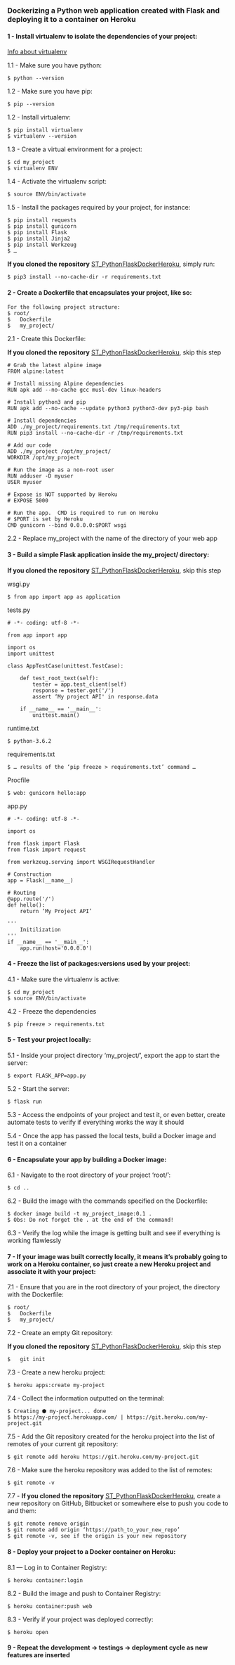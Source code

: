 ### Dockerizing a Python web application created with Flask  and deploying it to a container on Heroku

#### 1 - Install virtualenv to isolate the dependencies of your project:

[Info about virtualenv](http://docs.python-guide.org/en/latest/dev/virtualenvs/#virtualenvironments-ref)

1.1 - Make sure you have python:
```
$ python --version
```

1.2 - Make sure you have pip:
```
$ pip --version
```

1.2 - Install virtualenv:
```
$ pip install virtualenv
$ virtualenv --version
```

1.3 - Create a virtual environment for a project:
```
$ cd my_project
$ virtualenv ENV
```

1.4 - Activate the virtualenv script:
```
$ source ENV/bin/activate
```

1.5 - Install the packages required by your project, for instance:
```
$ pip install requests
$ pip install gunicorn
$ pip install Flask
$ pip install Jinja2
$ pip install Werkzeug
$ …
```

**If you cloned the repository** [ST_PythonFlaskDockerHeroku](https://github.com/DiegoSilva776/ST_PythonFlaskDockerHeroku), simply run:
```
$ pip3 install --no-cache-dir -r requirements.txt
```

#### 2 - Create a Dockerfile that encapsulates your project, like so:

```
For the following project structure:
$ root/
$ 	Dockerfile
$ 	my_project/
```

2.1 - Create this Dockerfile:

**If you cloned the repository** [ST_PythonFlaskDockerHeroku](https://github.com/DiegoSilva776/ST_PythonFlaskDockerHeroku), skip this step

```
# Grab the latest alpine image
FROM alpine:latest

# Install missing Alpine dependencies
RUN apk add --no-cache gcc musl-dev linux-headers

# Install python3 and pip
RUN apk add --no-cache --update python3 python3-dev py3-pip bash

# Install dependencies
ADD ./my_project/requirements.txt /tmp/requirements.txt
RUN pip3 install --no-cache-dir -r /tmp/requirements.txt

# Add our code
ADD ./my_project /opt/my_project/
WORKDIR /opt/my_project

# Run the image as a non-root user
RUN adduser -D myuser
USER myuser

# Expose is NOT supported by Heroku
# EXPOSE 5000

# Run the app.  CMD is required to run on Heroku
# $PORT is set by Heroku            
CMD gunicorn --bind 0.0.0.0:$PORT wsgi 
```

2.2 - Replace my_project with the name of the directory of your web app

#### 3 - Build a simple Flask application inside the my_project/ directory:

**If you cloned the repository** [ST_PythonFlaskDockerHeroku](https://github.com/DiegoSilva776/ST_PythonFlaskDockerHeroku), skip this step
 
wsgi.py
```
$ from app import app as application
```

tests.py
```
# -*- coding: utf-8 -*-

from app import app

import os
import unittest

class AppTestCase(unittest.TestCase):

	def test_root_text(self):
		tester = app.test_client(self)
		response = tester.get('/')
		assert ‘My project API' in response.data

	if __name__ == '__main__':
		unittest.main()
```

runtime.txt
```
$ python-3.6.2
```

requirements.txt
```
$ … results of the ‘pip freeze > requirements.txt’ command …
```

Procfile
```
$ web: gunicorn hello:app
```

app.py
```
# -*- coding: utf-8 -*-

import os

from flask import Flask
from flask import request

from werkzeug.serving import WSGIRequestHandler

# Construction
app = Flask(__name__)

# Routing
@app.route('/')
def hello():
	return ‘My Project API’

'''
	Initilization
'''
if __name__ == '__main__':
	app.run(host='0.0.0.0')
```

#### 4 - Freeze the list of packages:versions used by your project:

4.1 - Make sure the virtualenv is active:
```
$ cd my_project
$ source ENV/bin/activate
```

4.2 - Freeze the dependencies
```
$ pip freeze > requirements.txt
```

#### 5 - Test your project locally:

5.1 - Inside your project directory ‘my_project/’, export the app to start the server:
```
$ export FLASK_APP=app.py
```

5.2 - Start the server:
```
$ flask run
```

5.3 - Access the endpoints of your project and test it, or even better, create automate tests to verify if everything works the way it should

5.4 - Once the app has passed the local tests, build a Docker image and test it on a container
	
#### 6 - Encapsulate your app by building a Docker image:
	
6.1 - Navigate to the root directory of your project ‘root/’:
```
$ cd ..
```

6.2 - Build the image with the commands specified on the Dockerfile:
```
$ docker image build -t my_project_image:0.1 .
$ Obs: Do not forget the . at the end of the command!
```

6.3 - Verify the log while the image is getting built and see if everything is working flawlessly

#### 7 - If your image was built correctly locally, it means it’s probably going to work on a Heroku container, so just create a new Heroku project and associate it with your project:

7.1 - Ensure that you are in the root directory of your project, the directory with the Dockerfile:
```
$ root/
$	Dockerfile
$	my_project/
```

7.2 - Create an empty Git repository:

**If you cloned the repository** [ST_PythonFlaskDockerHeroku](https://github.com/DiegoSilva776/ST_PythonFlaskDockerHeroku), skip this step
```
$   git init
```

7.3 - Create a new heroku project:
```
$ heroku apps:create my-project
```

7.4 - Collect the information outputted on the terminal:
```
$ Creating ⬢ my-project... done
$ https://my-project.herokuapp.com/ | https://git.heroku.com/my-project.git
```

7.5 - Add the Git repository created for the heroku project into the list of remotes of your current git repository:
```
$ git remote add heroku https://git.heroku.com/my-project.git
```

7.6 - Make sure the heroku repository was added to the list of remotes:
```
$ git remote -v
```

7.7 - **If you cloned the repository** [ST_PythonFlaskDockerHeroku](https://github.com/DiegoSilva776/ST_PythonFlaskDockerHeroku), create a new repository on GitHub, Bitbucket or somewhere else to push you code to and them:
```
$ git remote remove origin
$ git remote add origin ‘https://path_to_your_new_repo’
$ git remote -v, see if the origin is your new repository
```

#### 8 - Deploy your project to a Docker container on Heroku:

8.1 — Log in to Container Registry:
```
$ heroku container:login
```

8.2 - Build the image and push to Container Registry:
```
$ heroku container:push web
```

8.3 - Verify if your project was deployed correctly:
```
$ heroku open
```

#### 9 - Repeat the development -> testings -> deployment cycle as new features are inserted